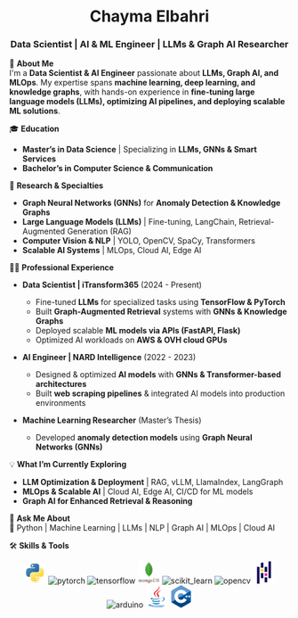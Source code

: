 <h1 align="center">Chayma Elbahri</h1>
<h3 align="center">Data Scientist | AI & ML Engineer | LLMs & Graph AI Researcher</h3>

🚀 **About Me**  
I'm a **Data Scientist & AI Engineer** passionate about **LLMs, Graph AI, and MLOps**. My expertise spans **machine learning, deep learning, and knowledge graphs**, with hands-on experience in **fine-tuning large language models (LLMs), optimizing AI pipelines, and deploying scalable ML solutions**.  

🎓 **Education**  
- **Master’s in Data Science** | Specializing in **LLMs, GNNs & Smart Services**  
- **Bachelor’s in Computer Science & Communication**  

🔬 **Research & Specialties**  
- **Graph Neural Networks (GNNs)** for **Anomaly Detection & Knowledge Graphs**  
- **Large Language Models (LLMs)** | Fine-tuning, LangChain, Retrieval-Augmented Generation (RAG)  
- **Computer Vision & NLP** | YOLO, OpenCV, SpaCy, Transformers  
- **Scalable AI Systems** | MLOps, Cloud AI, Edge AI  

👨‍💻 **Professional Experience**  
- **Data Scientist | iTransform365** (2024 - Present)  
  - Fine-tuned **LLMs** for specialized tasks using **TensorFlow & PyTorch**  
  - Built **Graph-Augmented Retrieval** systems with **GNNs & Knowledge Graphs**  
  - Deployed scalable **ML models via APIs (FastAPI, Flask)**  
  - Optimized AI workloads on **AWS & OVH cloud GPUs**  

- **AI Engineer | NARD Intelligence** (2022 - 2023)  
  - Designed & optimized **AI models** with **GNNs & Transformer-based architectures**  
  - Built **web scraping pipelines** & integrated AI models into production environments  

- **Machine Learning Researcher** (Master’s Thesis)  
  - Developed **anomaly detection models** using **Graph Neural Networks (GNNs)**  

💡 **What I’m Currently Exploring**  
- **LLM Optimization & Deployment** | RAG, vLLM, LlamaIndex, LangGraph  
- **MLOps & Scalable AI** | Cloud AI, Edge AI, CI/CD for ML models  
- **Graph AI for Enhanced Retrieval & Reasoning**  

💬 **Ask Me About**  
🔹 Python | Machine Learning | LLMs | NLP | Graph AI | MLOps | Cloud AI  

🛠️ **Skills & Tools**  
<p align="center">
  <img src="https://raw.githubusercontent.com/devicons/devicon/master/icons/python/python-original.svg" alt="python" width="40" height="40" />
  <img src="https://www.vectorlogo.zone/logos/pytorch/pytorch-icon.svg" alt="pytorch" width="40" height="40" />
  <img src="https://www.vectorlogo.zone/logos/tensorflow/tensorflow-icon.svg" alt="tensorflow" width="40" height="40" />
  <img src="https://raw.githubusercontent.com/devicons/devicon/master/icons/mongodb/mongodb-original-wordmark.svg" alt="mongodb" width="40" height="40" />
  <img src="https://upload.wikimedia.org/wikipedia/commons/0/05/Scikit_learn_logo_small.svg" alt="scikit_learn" width="40" height="40" />
  <img src="https://www.vectorlogo.zone/logos/opencv/opencv-icon.svg" alt="opencv" width="40" height="40" />
  <img src="https://raw.githubusercontent.com/devicons/devicon/2ae2a900d2f041da66e950e4d48052658d850630/icons/pandas/pandas-original.svg" alt="pandas" width="40" height="40" />
  <img src="https://cdn.worldvectorlogo.com/logos/arduino-1.svg" alt="arduino" width="40" height="40" />
  <img src="https://raw.githubusercontent.com/devicons/devicon/master/icons/java/java-original.svg" alt="java" width="40" height="40" />
  <img src="https://raw.githubusercontent.com/devicons/devicon/master/icons/cplusplus/cplusplus-original.svg" alt="cplusplus" width="40" height="40" />
</p>
